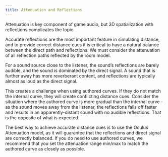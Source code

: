 ```yaml
---
title: Attenuation and Reflections
---
```


Attenuation is key component of game audio, but 3D spatialization with reflections complicates the topic.

Accurate reflections are the most important feature in simulating distance, and to provide correct distance cues it is critical to have a natural balance between the direct path and reflections. We must consider the attenuation of all reflection paths reflected by the room model. 

For a sound source close to the listener, the sound’s reflections are barely audible, and the sound is dominated by the direct signal. A sound that is further away has more reverberant content, and reflections are typically almost as loud as the direct signal.

This creates a challenge when using authored curves. If they do not match the internal curve, they will create conflicting distance cues. Consider the situation where the authored curve is more gradual than the internal curve - as the sound moves away from the listener, the reflections falls off faster and results in an apparently-distant sound with no audible reflections. That is the opposite of what is expected.

The best way to achieve accurate distance cues is to use the Oculus Attenuation model, as it will guarantee that the reflections and direct signal are correctly balanced. If you do need to use authored curves, we recommend that you set the attenuation range min/max to match the authored curve as closely as possible.
